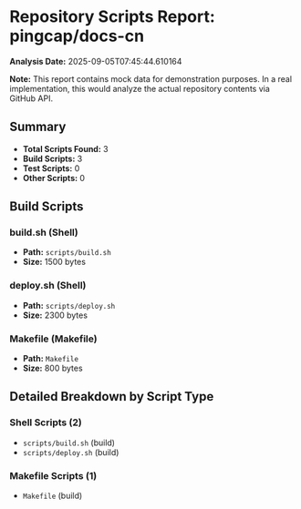 # Repository Scripts Report: pingcap/docs-cn

**Analysis Date:** 2025-09-05T07:45:44.610164

**Note:** This report contains mock data for demonstration purposes. In a real implementation, this would analyze the actual repository contents via GitHub API.

## Summary
- **Total Scripts Found:** 3
- **Build Scripts:** 3
- **Test Scripts:** 0
- **Other Scripts:** 0

## Build Scripts

### build.sh (Shell)
- **Path:** `scripts/build.sh`
- **Size:** 1500 bytes

### deploy.sh (Shell)
- **Path:** `scripts/deploy.sh`
- **Size:** 2300 bytes

### Makefile (Makefile)
- **Path:** `Makefile`
- **Size:** 800 bytes

## Detailed Breakdown by Script Type

### Shell Scripts (2)

- `scripts/build.sh` (build)
- `scripts/deploy.sh` (build)

### Makefile Scripts (1)

- `Makefile` (build)

